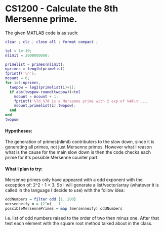 # CS1200 - Calculate the 8th Mersenne prime.

The given MATLAB code is as such:
```MATLAB
clear ; clc ; close all ; format compact ;

tol = 1e-10;
nlimit = 2000000000;

primelist = primes(nlimit);
nprimes = length(primelist)
fprintf('\n');
mcount = 0;
for i=1:nprimes,
  twopow = log2(primelist(i)+1);
  if abs(twopow-round(twopow))<tol
    mcount = mcount + 1;
    fprintf('%7d %7d is a Mersenne prime with 2 exp of %4d\n',...
    mcount,primelist(i),twopow);
  end
end
twopow
```

#### Hypotheses:
The generation of primes(nlimit) contributers to the slow down, since it is
generating all primes, not just Mersenne primes. However what I reason what is
the cause for the main slow down is then the code checks each prime for it's
possible Mersenne counter part.

#### What I plan to try:
Mersenne primes only have appeared with a odd exponent with the exception of:
2^2 - 1 = 3. So I will generate a list/vector/array
(whatever it is called in the language I decide to use) with the follow idea:
```Haskell
oddNumbers = filter odd [1..200]
mersenneify n = (2^n) - 1
possibleMersennePrimes = map (mersenneify) oddNumbers
```
i.e. list of odd numbers raised to the order of two
then minus one. After that test each element with the
square root method talked about in the class.
